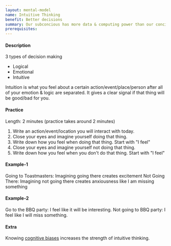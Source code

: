 ```yaml
---
layout: mental-model
name: Intuitive Thinking
benefit: Better decisions
summary: Our subconcious has more data & computing power than our concious. Can give better results than the thinking mind.
prerequisites: 
---
```


#### Description

3 types of decision making
- Logical
- Emotional
- Intuitive

Intuition is what you feel about a certain action/event/place/person after all of your emotion & logic are separated.
It gives a clear signal if that thing will be good/bad for you.

#### Practice

Length: 2 minutes (practice takes around 2 minutes)

1. Write an action/event/location you will interact with today.
2. Close your eyes and imagine yourself doing that thing. 
3. Write down how you feel when doing that thing. Start with "I feel"
4. Close your eyes and imagine yourself not doing that thing.
5. Write down how you feel when you don't do that thing. Start with "I feel"

#### Example-1

Going to Toastmasters: Imagining going there creates excitement
Not Going There: Imagining not going there creates anxiousness like I am missing something

#### Example-2

Go to the BBQ party: I feel like it will be interesting.
Not going to BBQ party: I feel like I will miss something.

#### Extra

Knowing [cognitive biases](https://www.visualcapitalist.com/wp-content/uploads/2017/09/cognitive-bias-infographic.html) increases the strength of intuitive thinking.

